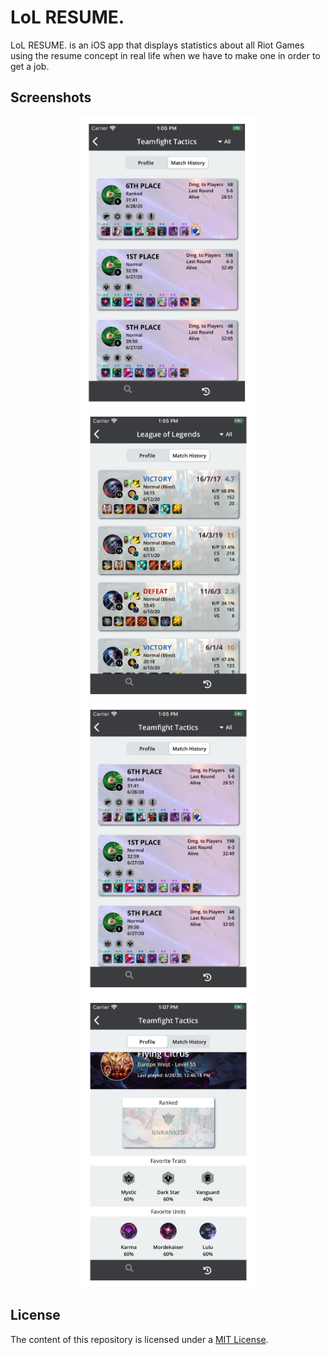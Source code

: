 # LoL RESUME.

LoL RESUME. is an iOS app that displays statistics about all Riot Games using the resume concept in real life when we have to make one in order to get a job.

## Screenshots

<p align="center">
    <img src="./README-IMAGES/bbb.png" width="283" height="466">
    <img src="./README-IMAGES/222.png" width="283" height="466">
    <img src="./README-IMAGES/333.png" width="283" height="466">
    <img src="./README-IMAGES/444.png" width="283" height="466">
</p>

## License

The content of this repository is licensed under a [MIT License](LICENSE).

